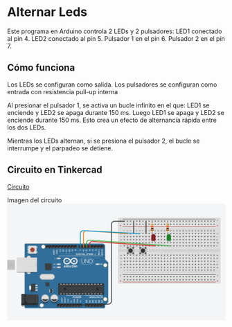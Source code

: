 # Alternar Leds

Este programa en Arduino controla 2 LEDs y 2 pulsadores:
LED1 conectado al pin 4.
LED2 conectado al pin 5.
Pulsador 1 en el pin 6.
Pulsador 2 en el pin 7.

## Cómo funciona

Los LEDs se configuran como salida.
Los pulsadores se configuran como entrada con resistencia pull-up interna

Al presionar el pulsador 1, se activa un bucle infinito en el que:
LED1 se enciende y LED2 se apaga durante 150 ms.
Luego LED1 se apaga y LED2 se enciende durante 150 ms.
Esto crea un efecto de alternancia rápida entre los dos LEDs.

Mientras los LEDs alternan, si se presiona el pulsador 2, el bucle se interrumpe y el parpadeo se detiene.

## Circuito en Tinkercad

[Circuito](https://www.tinkercad.com/things/8g0ociW64PZ-alternarleds/editel?returnTo=https%3A%2F%2Fwww.tinkercad.com%2Fdashboard%2Fdesigns%2Fcircuits&sharecode=vP3ivum-BfGT8EbSWVgSfj_I6ywR5aLdyrd2ky0UdFM)

Imagen del circuito
![Circuito](Alternar_Leds.png)
